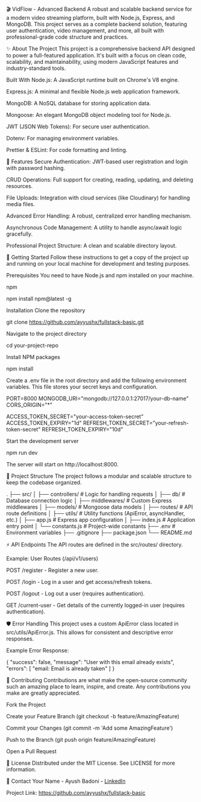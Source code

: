 🎬 VidFlow - Advanced Backend
A robust and scalable backend service for a modern video streaming platform, built with Node.js, Express, and MongoDB. This project serves as a complete backend solution, featuring user authentication, video management, and more, all built with professional-grade code structure and practices.

✨ About The Project
This project is a comprehensive backend API designed to power a full-featured application. It's built with a focus on clean code, scalability, and maintainability, using modern JavaScript features and industry-standard tools.

Built With
Node.js: A JavaScript runtime built on Chrome's V8 engine.

Express.js: A minimal and flexible Node.js web application framework.

MongoDB: A NoSQL database for storing application data.

Mongoose: An elegant MongoDB object modeling tool for Node.js.

JWT (JSON Web Tokens): For secure user authentication.

Dotenv: For managing environment variables.

Prettier & ESLint: For code formatting and linting.

🚀 Features
Secure Authentication: JWT-based user registration and login with password hashing.

CRUD Operations: Full support for creating, reading, updating, and deleting resources.

File Uploads: Integration with cloud services (like Cloudinary) for handling media files.

Advanced Error Handling: A robust, centralized error handling mechanism.

Asynchronous Code Management: A utility to handle async/await logic gracefully.

Professional Project Structure: A clean and scalable directory layout.

🏁 Getting Started
Follow these instructions to get a copy of the project up and running on your local machine for development and testing purposes.

Prerequisites
You need to have Node.js and npm installed on your machine.

npm

npm install npm@latest -g

Installation
Clone the repository

git clone https://github.com/ayyushx/fullstack-basic.git

Navigate to the project directory

cd your-project-repo

Install NPM packages

npm install

Create a .env file in the root directory and add the following environment variables. This file stores your secret keys and configuration.

PORT=8000
MONGODB_URI="mongodb://127.0.0.1:27017/your-db-name"
CORS_ORIGIN="*"

ACCESS_TOKEN_SECRET="your-access-token-secret"
ACCESS_TOKEN_EXPIRY="1d"
REFRESH_TOKEN_SECRET="your-refresh-token-secret"
REFRESH_TOKEN_EXPIRY="10d"

Start the development server

npm run dev

The server will start on http://localhost:8000.

📂 Project Structure
The project follows a modular and scalable structure to keep the codebase organized.

.
├── src/
│   ├── controllers/  # Logic for handling requests
│   ├── db/           # Database connection logic
│   ├── middlewares/  # Custom Express middlewares
│   ├── models/       # Mongoose data models
│   ├── routes/       # API route definitions
│   ├── utils/        # Utility functions (ApiError, asyncHandler, etc.)
│   ├── app.js        # Express app configuration
│   ├── index.js      # Application entry point
│   └── constants.js  # Project-wide constants
├── .env              # Environment variables
├── .gitignore
├── package.json
└── README.md

⚡️ API Endpoints
The API routes are defined in the src/routes/ directory.

Example: User Routes (/api/v1/users)

POST /register - Register a new user.

POST /login - Log in a user and get access/refresh tokens.

POST /logout - Log out a user (requires authentication).

GET /current-user - Get details of the currently logged-in user (requires authentication).

🛡️ Error Handling
This project uses a custom ApiError class located in src/utils/ApiError.js. This allows for consistent and descriptive error responses.

Example Error Response:

{
  "success": false,
  "message": "User with this email already exists",
  "errors": [
    "email: Email is already taken"
  ]
}

🤝 Contributing
Contributions are what make the open-source community such an amazing place to learn, inspire, and create. Any contributions you make are greatly appreciated.

Fork the Project

Create your Feature Branch (git checkout -b feature/AmazingFeature)

Commit your Changes (git commit -m 'Add some AmazingFeature')

Push to the Branch (git push origin feature/AmazingFeature)

Open a Pull Request

📄 License
Distributed under the MIT License. See LICENSE for more information.

📧 Contact
Your Name - Ayush Badoni - [LinkedIn](https://www.linkedin.com/in/ayyushx/)

Project Link: https://github.com/ayyushx/fullstack-basic
